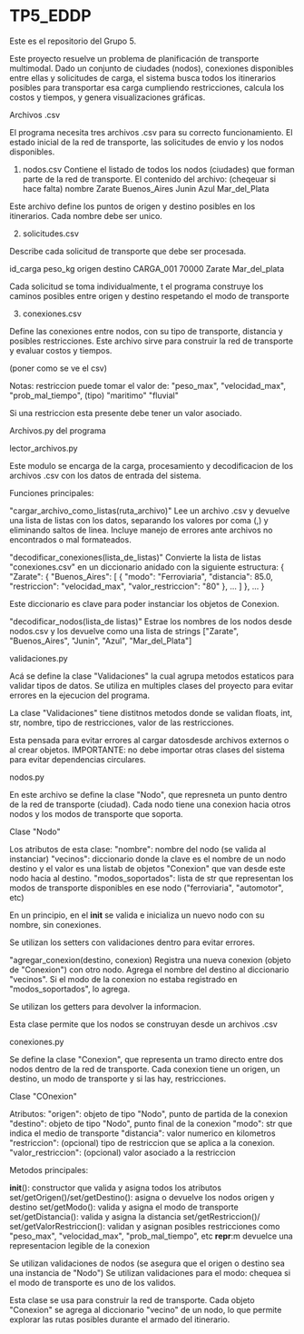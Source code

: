 # TP5_EDDP

Este es el repositorio del Grupo 5.

Este proyecto resuelve un problema de planificación de transporte multimodal. 
Dado un conjunto de ciudades (nodos), conexiones disponibles entre ellas y solicitudes de carga, el sistema busca
todos los itinerarios posibles para transportar esa carga cumpliendo restricciones, calcula los costos y tiempos,
y genera visualizaciones gráficas.

Archivos .csv

El programa necesita tres archivos .csv para su correcto funcionamiento.
El estado inicial de la red de transporte, las solicitudes de envio y los nodos disponibles.

1. nodos.csv
Contiene el listado de todos los nodos (ciudades) que forman parte de la red de transporte.
El contenido del archivo: (cheqeuar si hace falta)
nombre
Zarate
Buenos_Aires
Junin
Azul
Mar_del_Plata

Este archivo define los puntos de origen y destino posibles en los itinerarios. Cada nombre debe ser unico.

2. solicitudes.csv

Describe cada solicitud de transporte que debe ser procesada. 

id_carga            peso_kg         origen          destino
CARGA_001           70000           Zarate    Mar_del_plata

Cada solicitud se toma individualmente, t el programa construye los caminos posibles entre origen y destino respetando el modo de transporte

3. conexiones.csv

Define las conexiones entre nodos, con su tipo de transporte, distancia y posibles restricciones. Este archivo sirve para construir la red de transporte y evaluar costos y tiempos.

(poner como se ve el csv)

Notas:
restriccion puede tomar el valor de: "peso_max", "velocidad_max", "prob_mal_tiempo", (tipo) "maritimo" "fluvial"

Si una restriccion esta presente debe tener un valor asociado.


Archivos.py del programa

lector_archivos.py

Este modulo se encarga de la carga, procesamiento y decodificacion de los archivos .csv con los datos de entrada del sistema.

Funciones principales:

"cargar_archivo_como_listas(ruta_archivo)"
Lee un archivo .csv y devuelve una lista de listas con los datos, separando los valores por coma (,) y eliminando saltos de linea.
Incluye manejo de errores ante archivos no encontrados o mal formateados.

"decodificar_conexiones(lista_de_listas)"
Convierte la lista de listas "conexiones.csv" en un diccionario anidado con la siguiente estructura:
{
  "Zarate": {
    "Buenos_Aires": [
      {
        "modo": "Ferroviaria",
        "distancia": 85.0,
        "restriccion": "velocidad_max",
        "valor_restriccion": "80"
      },
      ...
    ]
  },
  ...
}

Este diccionario es clave para poder instanciar los objetos de Conexion.

"decodificar_nodos(lista_de listas)"
Estrae los nombres de los nodos desde nodos.csv y los devuelve como una lista de strings
["Zarate", "Buenos_Aires", "Junin", "Azul", "Mar_del_Plata"]



validaciones.py

Acá se define la clase "Validaciones" la cual agrupa metodos estaticos para validar tipos de datos.
Se utiliza en multiples clases del proyecto para evitar errores en la ejecucion del programa.

La clase "Validaciones" tiene distitnos metodos donde se validan floats, int, str, nombre, tipo de restricciones, valor de las restricciones.

Esta pensada para evitar errores al cargar datosdesde archivos externos o al crear objetos.
IMPORTANTE: no debe importar otras clases del sistema para evitar dependencias circulares.


nodos.py

En este archivo se define la clase "Nodo", que represneta un punto dentro de la red de transporte (ciudad). Cada nodo tiene una conexion hacia otros nodos y los modos de transporte que soporta.

Clase "Nodo"

Los atributos de esta clase:
"nombre": nombre del nodo (se valida al instanciar)
"vecinos": diccionario donde la clave es el nombre de un nodo destino y el valor es una listab de objetos "Conexion" que van desde este nodo hacia al destino.
"modos_soportados": lista de str que representan los modos de transporte disponibles en ese nodo ("ferroviaria", "automotor", etc)

En un principio, en el __init__ se valida e inicializa un nuevo nodo con su nombre, sin conexiones.

Se utilizan los setters con validaciones dentro para evitar errores. 

"agregar_conexion(destino, conexion)
Registra una nueva conexion (objeto de "Conexion") con otro nodo.
Agrega el nombre del destino al diccionario "vecinos".
Si el modo de la conexion no estaba registrado en "modos_soportados", lo agrega.

Se utilizan los getters para devolver la informacion.

Esta clase permite que los nodos se construyan desde un archivos .csv


conexiones.py

Se define la clase "Conexion", que representa un tramo directo entre dos nodos dentro de la red de transporte. Cada conexion tiene un origen, un destino, un modo de transporte y si las hay, restricciones.

Clase "COnexion"

Atributos:
"origen": objeto de tipo "Nodo", punto de partida de la conexion
"destino": objeto de tipo "Nodo", punto final de la conexion
"modo": str que indica el medio de transporte
"distancia": valor numerico en kilometros
"restriccion": (opcional) tipo de restriccion que se aplica a la conexion.
"valor_restriccion": (opcional) valor asociado a la restriccion

Metodos principales:

__init__(): constructor que valida y asigna todos los atributos
set/getOrigen()/set/getDestino(): asigna o devuelve los nodos origen y destino
set/getModo(): valida y asigna el modo de transporte
set/getDistancia(): valida y asigna la distancia
set/getRestriccion()/ set/getValorRestriccion(): validan y asignan posibles restricciones como "peso_max", "velocidad_max", "prob_mal_tiempo", etc
__repr__:m devuelce una representacion legible de la conexion

Se utilizan validaciones de nodos (se asegura que el origen o destino sea una instancia de "Nodo")
Se utilizan validaciones para el modo: chequea si el modo de transporte es uno de los validos.

Esta clase se usa para construir la red de transporte. Cada objeto "Conexion" se agrega al diccionario "vecino" de un nodo, lo que permite explorar las rutas posibles durante el armado del itinerario.


